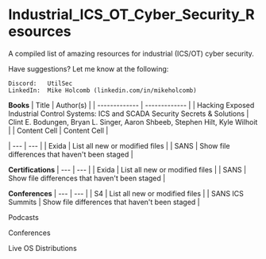 # Industrial_ICS_OT_Cyber_Security_Resources
A compiled list of amazing resources for industrial (ICS/OT) cyber security.

Have suggestions?  Let me know at the following:
 
    Discord:   UtilSec
    LinkedIn:  Mike Holcomb (linkedin.com/in/mikeholcomb)

**Books**
| Title | Author(s) |
| ------------- | ------------- |
| Hacking Exposed Industrial Control Systems: ICS and SCADA Security Secrets & Solutions  | Clint E. Bodungen, Bryan L. Singer, Aaron Shbeeb, Stephen Hilt, Kyle Wilhoit  |
| Content Cell  | Content Cell  |

| --- | --- |
| Exida  | List all new or modified files |
| SANS | Show file differences that haven't been staged |

**Certifications**
| --- | --- |
| Exida  | List all new or modified files |
| SANS | Show file differences that haven't been staged |

**Conferences**
| --- | --- |
| S4  | List all new or modified files |
| SANS ICS Summits | Show file differences that haven't been staged |




Podcasts

Conferences




Live OS Distributions
